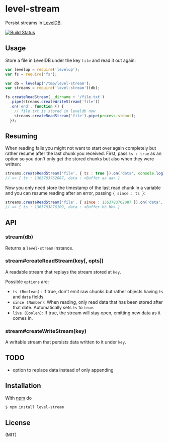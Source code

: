# level-stream

Persist streams in [LevelDB](https://github.com/rvagg/node-levelup).

[![Build Status](https://travis-ci.org/juliangruber/level-stream.png)](https://travis-ci.org/juliangruber/level-stream)

## Usage

Store a file in LevelDB under the key `file` and read it out again:

```js
var levelup = require('levelup');
var fs = require('fs');

var db = levelup('/tmp/level-stream');
var streams = require('level-stream')(db);

fs.createReadStream(__dirname + '/file.txt')
  .pipe(streams.createWriteStream('file'))
  .on('end', function () {
    // file.txt is stored in leveldb now
    streams.createReadStream('file').pipe(process.stdout);
  });
```

## Resuming

When reading fails you might not want to start over again completely but rather resume
after the last chunk you received. First, pass `ts : true` as an option so you don't only
get the stored chunks but also when they were written:

```js
streams.createReadStream('file', { ts : true }).on('data', console.log);
// => { ts : 1363783762087, data : <Buffer aa aa> }
```

Now you only need store the timestamp of the last read chunk in a variable and you can
resume reading after an error, passing `{ since : ts }`:

```js
streams.createReadStream('file', { since : 1363783762087 }).on('data', console.log);
// => { ts : 1363783876109, data : <Buffer bb bb> }
```

## API

### stream(db)

Returns a `level-stream` instance.

### stream#createReadStream(key[, opts])

A readable stream that replays the stream stored at `key`.

Possible `options` are:

* `ts (Boolean)` : If true, don't emit raw chunks but rather objects having `ts` and `data` fields.
* `since (Number)`: When reading, only read data that has been stored after that date.
Automatically sets `ts` to `true`.
* `live (Boolen)`: If true, the stream will stay open, emitting new data as it comes in.

### stream#createWriteStream(key)

A writable stream that persists data written to it under `key`.

## TODO

* option to replace data instead of only appending

## Installation

With [npm](http://npmjs.org) do

```bash
$ npm install level-stream
```

## License

(MIT)
